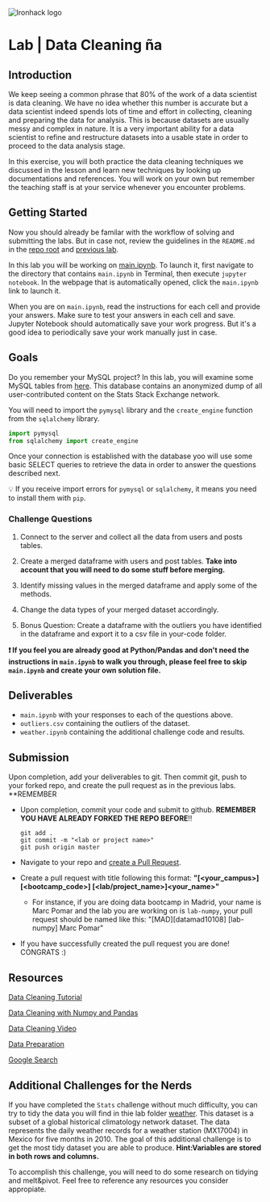 ![Ironhack logo](https://i.imgur.com/1QgrNNw.png)

# Lab | Data Cleaning ña

## Introduction

We keep seeing a common phrase that 80% of the work of a data scientist is data cleaning. We have no idea whether this number is accurate but a data scientist indeed spends lots of time and effort in collecting, cleaning and preparing the data for analysis. This is because datasets are usually messy and complex in nature. It is a very important ability for a data scientist to refine and restructure datasets into a usable state in order to proceed to the data analysis stage.

In this exercise, you will both practice the data cleaning techniques we discussed in the lesson and learn new techniques by looking up documentations and references. You will work on your own but remember the teaching staff is at your service whenever you encounter problems.

## Getting Started

Now you should already be familar with the workflow of solving and submitting the labs. But in case not, review the guidelines in the `README.md` in the [repo root](../..) and [previous lab](../lab-pandas).

In this lab you will be working on [main.ipynb](your-code/main.ipynb). To launch it, first navigate to the directory that contains `main.ipynb` in Terminal, then execute `jupyter notebook`. In the webpage that is automatically opened, click the `main.ipynb` link to launch it.

When you are on `main.ipynb`, read the instructions for each cell and provide your answers. Make sure to test your answers in each cell and save. Jupyter Notebook should automatically save your work progress. But it's a good idea to periodically save your work manually just in case.

## Goals

Do you remember your MySQL project? In this lab, you will examine some MySQL tables from [here](https://relational.fit.cvut.cz/dataset/Stats). This database contains an anonymized dump of all user-contributed content on the Stats Stack Exchange network.

You will need to import the `pymysql` library and the `create_engine` function from the `sqlalchemy` library.

```python
import pymysql
from sqlalchemy import create_engine
```

Once your connection is established with the database yoo will use some basic SELECT queries to retrieve the data in order to answer the questions described next.

:bulb: If you receive import errors for `pymysql` or `sqlalchemy`, it means you need to install them with `pip`.

### Challenge Questions

1. Connect to the server and collect all the data from users and posts tables.

1. Create a merged dataframe with users and post tables. **Take into account that you will need to do some stuff before merging.**

1. Identify missing values in the merged dataframe and apply some of the methods.

1. Change the data types of your merged dataset accordingly.

1. Bonus Question: Create a dataframe with the outliers you have identified in the dataframe and export it to a csv file in your-code folder. 

**:exclamation: If you feel you are already good at Python/Pandas and don't need the instructions in `main.ipynb` to walk you through, please feel free to skip `main.ipynb` and create your own solution file.**

## Deliverables

- `main.ipynb` with your responses to each of the questions above.
- `outliers.csv` containing the outliers of the dataset.
- `weather.ipynb` containing the additional challenge code and results.

## Submission

Upon completion, add your deliverables to git. Then commit git, push to your forked repo, and create the pull request as in the previous labs. **REMEMBER

- Upon completion, commit your code and submit to github. **REMEMBER YOU HAVE ALREADY FORKED THE REPO BEFORE**!!

  ```
  git add .
  git commit -m "<lab or project name>"
  git push origin master
  ```

- Navigate to your repo and [create a Pull Request](https://help.github.com/articles/creating-a-pull-request/).
- Create a pull request with title following this format: **"[<your_campus>][<bootcamp_code>] [<lab/project_name>]<your_name>"**
  - For instance, if you are doing data bootcamp in Madrid, your name is Marc Pomar and the lab you are working on is `lab-numpy`, your pull request should be named like this: "[MAD][datamad10108] [lab-numpy] Marc Pomar"
- If you have successfully created the pull request you are done!  CONGRATS :)

## Resources

[Data Cleaning Tutorial](https://www.tutorialspoint.com/python/python_data_cleansing.html)

[Data Cleaning with Numpy and Pandas](https://realpython.com/python-data-cleaning-numpy-pandas/#python-data-cleaning-recap-and-resources)

[Data Cleaning Video](https://www.youtube.com/watch?v=ZOX18HfLHGQ)

[Data Preparation](https://www.kdnuggets.com/2017/06/7-steps-mastering-data-preparation-python.html)

[Google Search](https://www.google.es/search?q=how+to+clean+data+with+python)

## Additional Challenges for the Nerds

If you have completed the `Stats` challenge without much difficulty, you can try to tidy the data you will find in thie lab folder [weather](../weather-raw.csv). This dataset is a subset of a global historical climatology network dataset. The data represents the daily weather records for a weather station (MX17004) in Mexico for five months in 2010. The goal of this additional challenge is to get the most tidy dataset you are able to produce. **Hint:Variables are stored in both rows and columns.**

To accomplish this challenge, you will need to do some research on tidying and melt&pivot. Feel free to reference any resources you consider appropiate.
